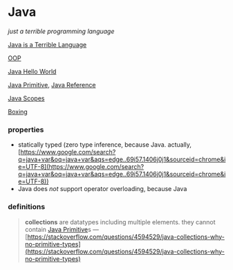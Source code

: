 # Java

*just a terrible programming language*

[Java is a Terrible Language](Java%20is%20a%20Terrible%20Language%209834e8f6dd3d4245b942dfd5616ce89f.md)

[OOP](OOP%203b370166e4e94cf1aa2c476d34030954.md)

[Java Hello World](Java%20Hello%20World%20f5db05f9c70e43cb8ab7f407bbddb782.md)

[Java Primitive](Java%20Primitive%20e7dbc1581ea5487ca06a33ec3344b3e7.md), [Java Reference](Java%20Reference%2041431c6e5e0749a7bc68d4bc851b15ce.md)

[Java Scopes](Java%20Scopes%20fc0353674dd34038b5f20b12db60a814.md)

[Boxing](Boxing%2090a1ff7bca9a416eb76c72efd638cef7.md)

### properties

- statically typed (zero type inference, because Java. actually, [https://www.google.com/search?q=java+var&oq=java+var&aqs=edge..69i57.1406j0j1&sourceid=chrome&ie=UTF-8](https://www.google.com/search?q=java+var&oq=java+var&aqs=edge..69i57.1406j0j1&sourceid=chrome&ie=UTF-8))
- Java does *not* support operator overloading, because Java

### definitions

> **collections** are datatypes including multiple elements. they cannot contain [Java Primitive](Java%20Primitive%20e7dbc1581ea5487ca06a33ec3344b3e7.md)s — [https://stackoverflow.com/questions/4594529/java-collections-why-no-primitive-types](https://stackoverflow.com/questions/4594529/java-collections-why-no-primitive-types)
>